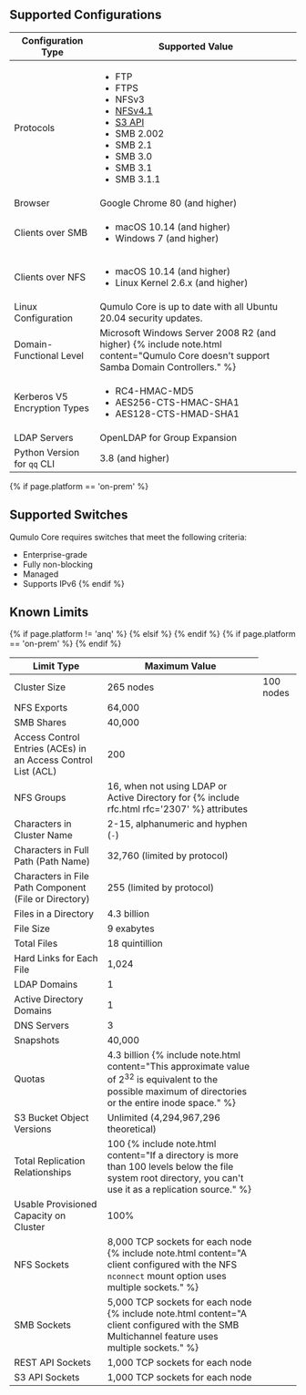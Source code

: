 ## Supported Configurations

<table>
  <thead>
    <tr>
      <th>Configuration Type</th>
      <th>Supported Value</th>
    </tr>
  </thead>
  <tbody>
    <tr>
      <td>Protocols</td>
      <td>
        <ul>
          <li>FTP</li>
          <li>FTPS</li>
          <li>NFSv3</li>
          <li><a href="../nfs/nfsv4.1-enabling-using.html">NFSv4.1</a></li>
          <li><a href="../s3-api/configuring-using-s3-api.html">S3 API</a></li>
          <li>SMB 2.002</li>
          <li>SMB 2.1</li>
          <li>SMB 3.0</li>
          <li>SMB 3.1</li>
          <li>SMB 3.1.1</li>
        </ul>
      </td>
    </tr>
    <tr>
      <td>Browser</td>
      <td>Google Chrome 80 (and higher)</td>
    </tr>
    <tr>
      <td>Clients over SMB</td>
      <td>
        <ul>
          <li>macOS 10.14 (and higher)</li>
          <li>Windows 7 (and higher)</li>
        </ul>
      </td>
    </tr>
    <tr>
      <td>Clients over NFS</td>
      <td>
        <ul>
          <li>macOS 10.14 (and higher)</li>
          <li>Linux Kernel 2.6.x (and higher)</li>
        </ul>
      </td>
    </tr>
    <tr>
      <td>Linux Configuration</td>
      <td>Qumulo Core is up to date with all Ubuntu 20.04 security updates.</td>
    </tr>
    <tr>
      <td>Domain-Functional Level</td>
      <td>Microsoft Windows Server 2008 R2 (and higher) {% include note.html content="Qumulo Core doesn't support Samba Domain Controllers." %}</td>
    </tr>
    <tr>
      <td>Kerberos V5 Encryption Types</td>
      <td>
         <ul>
           <li>RC4-HMAC-MD5</li>
           <li>AES256-CTS-HMAC-SHA1</li>
           <li>AES128-CTS-HMAD-SHA1</li>
        </ul>
      </td>
    </tr>
    <tr>
      <td>LDAP Servers</td>
      <td>OpenLDAP for Group Expansion</td>
    </tr>
    <tr>
      <td>Python Version for <code>qq</code> CLI</td>
      <td>3.8 (and higher)</td>
    </tr>
  </tbody>
</table>

{% if page.platform == 'on-prem' %}
## Supported Switches

Qumulo Core requires switches that meet the following criteria:

* Enterprise-grade
* Fully non-blocking
* Managed
* Supports IPv6
{% endif %}

## Known Limits

<table>
  <thead>
    <tr>
      <th>Limit Type</th>
      <th>Maximum Value</th>
    </tr>
  </thead>
  <tbody>
    <tr>
      <td>Cluster Size</td>
{% if page.platform != 'anq' %}
      <td>265 nodes</td>
{% elsif %}
      <td>100 nodes</td>
{% endif %}
    </tr>
    <tr>
      <td>NFS Exports</td>
      <td>64,000</td>
    </tr>
    <tr>
      <td>SMB Shares</td>
      <td>40,000</td>
    </tr>
    <tr>
      <td>Access Control Entries (ACEs) in an Access Control List (ACL)</td>
      <td>200</td>
    </tr>
    <tr>
      <td>NFS Groups</td>
      <td>16, when not using LDAP or Active Directory for {% include rfc.html rfc='2307' %} attributes</td>
    </tr>
    <tr>
      <td>Characters in Cluster Name</td>
      <td>2-15, alphanumeric and hyphen (<code>-</code>)</td>
    </tr>
    <tr>
      <td>Characters in Full Path (Path Name)</td>
      <td>32,760 (limited by protocol)</td>
    </tr>
    <tr>
      <td>Characters in File Path Component (File or Directory)</td>
      <td>255 (limited by protocol)</td>
    </tr>
    <tr>
      <td>Files in a Directory</td>
      <td>4.3 billion</td>
    </tr>
    <tr>
      <td>File Size</td>
      <td>9 exabytes</td>
    </tr>
    <tr>
      <td>Total Files</td>
      <td>18 quintillion</td>
    </tr>
    <tr>
      <td>Hard Links for Each File</td>
      <td>1,024</td>
    </tr>
    <tr>
      <td>LDAP Domains</td>
      <td>1</td>
    </tr>
    <tr>
      <td>Active Directory Domains</td>
      <td>1</td>
    </tr>
    <tr>
      <td>DNS Servers</td>
      <td>3</td>
    </tr>
    <tr>
      <td>Snapshots</td>
      <td>40,000</td>
    </tr>
    <tr>
      <td>Quotas</td>
      <td>
        4.3 billion
        {% include note.html content="This approximate value of 2<sup>32</sup> is equivalent to the possible maximum of directories or the entire inode space." %}
      </td>
    </tr>
    <tr>
      <td>S3 Bucket Object Versions</td>
      <td>Unlimited (4,294,967,296 theoretical)</td>
    </tr>
    <tr>
      <td>Total Replication Relationships</td>
      <td>
        100
        {% include note.html content="If a directory is more than 100 levels below the file system root directory, you can't use it as a replication source." %}
      </td>
    </tr>
{% if page.platform == 'on-prem' %}
    <tr>
      <td>Usable Provisioned Capacity on Cluster</td>
      <td>100%</td>
    </tr>
{% endif %}
    <tr>
      <td>NFS Sockets</td>
      <td>
        8,000 TCP sockets for each node
        {% include note.html content="A client configured with the NFS <code>nconnect</code> mount option uses multiple sockets." %}
      </td>
    </tr>    
    <tr>
      <td>SMB Sockets</td>
      <td>
        5,000 TCP sockets for each node
        {% include note.html content="A client configured with the SMB Multichannel feature uses multiple sockets." %}
      </td>
    </tr>    
    <tr>
      <td>REST API Sockets</td>
      <td>1,000 TCP sockets for each node</td>
    </tr>
    <tr>
      <td>S3 API Sockets</td>
      <td>1,000 TCP sockets for each node</td>
    </tr>    
  </tbody>
</table>

